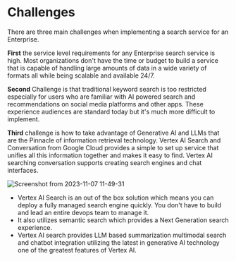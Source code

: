 # Challenges

There are three main challenges when implementing a search service for an Enterprise.


**First** the service level requirements for any Enterprise search service is high. Most organizations don't have the time or budget to build a service that is capable of handling large amounts of data in a wide variety of formats all while being scalable and available 24/7.

**Second** Challenge is that traditional keyword search is too restricted especially for users who are familiar with AI powered search and recommendations on social media platforms and other apps. These experience audiences are standard today but it's much more difficult to implement. 

**Third** challenge is how to take advantage of Generative AI and LLMs that are the Pinnacle of information retrieval technology. Vertex AI Search and Conversation from Google Cloud provides a simple to set up service that unifies all this information together and makes it easy to find. Vertex AI searching conversation supports creating search engines and chat interfaces.

![Screenshot from 2023-11-07 11-49-31](https://github.com/ngchub/Google-Cloud-Workshops/assets/28653377/143520f5-767d-4298-9377-4c79a006ec6e)

  - Vertex AI Search is an out of the box solution which means you can deploy a fully managed search engine quickly. You don't have to build and lead an entire devops team to manage it.
  - It also utilizes semantic search which provides a Next Generation search experience.
  - Vertex AI search provides LLM based summarization multimodal search and chatbot integration utilizing the latest in generative AI technology one of the greatest features of Vertex AI.


